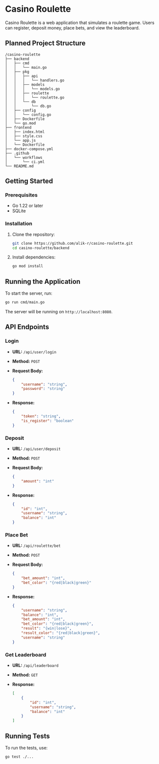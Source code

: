 # Casino Roulette

Casino Roulette is a web application that simulates a roulette game. Users can register, deposit money, place bets, and view the leaderboard.

## Planned Project Structure
```
/casino-roulette
├── backend
│   ├── cmd
│   │   └── main.go
│   ├── pkg
│   │   ├── api
│   │   │   └── handlers.go
│   │   ├── models
│   │   │   └── models.go
│   │   ├── roulette
│   │   │   └── roulette.go
│   │   └── db
│   │       └── db.go
│   ├── config
│   │   └── config.go
│   ├── Dockerfile
│   └── go.mod
├── frontend
│   ├── index.html
│   ├── style.css
│   └── app.js
│   └── Dockerfile
├── docker-compose.yml
├── .github
│   └── workflows
│       └── ci.yml
└── README.md
```


## Getting Started

### Prerequisites

- Go 1.22 or later
- SQLite

### Installation

1. Clone the repository:

    ```sh
    git clone https://github.com/alik-r/casino-roulette.git
    cd casino-roulette/backend
    ```

2. Install dependencies:

    ```sh
    go mod install
    ```

## Running the Application

To start the server, run:

```sh
go run cmd/main.go
```

The server will be running on `http://localhost:8080`.

## API Endpoints

### Login 
- **URL:** `/api/user/login`
- **Method:** `POST`
- **Request Body:**

    ```json
    {
        "username": "string",
        "password": "string"
    }
    ```

- **Response:**

    ```json
    {
        "token": "string",
        "is_register": "boolean"
    }
    ```

### Deposit

- **URL:** `/api/user/deposit`
- **Method:** `POST`
- **Request Body:**

    ```json
    {
        "amount": "int"
    }
    ```

- **Response:**

    ```json
    {
        "id": "int",
        "username": "string",
        "balance": "int"
    }
    ```

### Place Bet

- **URL:** `/api/roulette/bet`
- **Method:** `POST`
- **Request Body:**

    ```json
    {
        "bet_amount": "int",
        "bet_color": "{red|black|green}"
    }
    ```

- **Response:**

    ```json
    {
        "username": "string",
        "balance": "int",
        "bet_amount": "int",
        "bet_color": "{red|black|green}",
        "result": "{win|lose}",
        "result_color": "{red|black|green}",
        "username": "string"
    }
    ```

### Get Leaderboard

- **URL:** `/api/leaderboard`
- **Method:** `GET`
- **Response:**

    ```json
    [
        {
            "id": "int",
            "username": "string",
            "balance": "int"
        }
    ]
    ```

## Running Tests

To run the tests, use:

```sh
go test ./...
```
